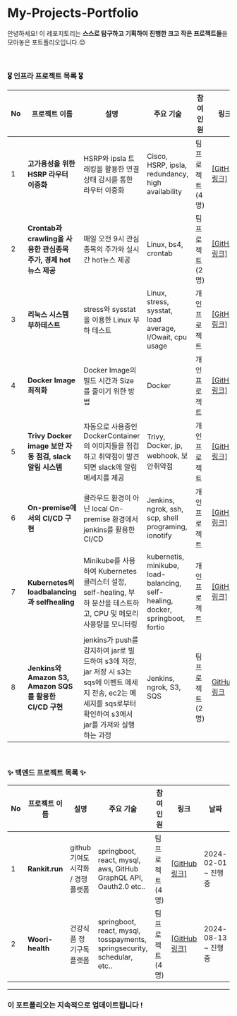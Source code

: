 # My-Projects-Portfolio
안녕하세요! 이 레포지토리는 **스스로 탐구하고 기획하여 진행한 크고 작은 프로젝트들**을 모아놓은 포트폴리오입니다.😊 <br>

<br>

### 🎖️ 인프라 프로젝트 목록 🎖️

| No | 프로젝트 이름 | 설명 | 주요 기술 | 참여<br> 인원 | 링크 | 날짜 |
|----|---------------|------|-----------|----------|------|------|
| 1  | **고가용성을 위한 HSRP 라우터 이중화** | HSRP와 ipsla 트래킹을 활용한 연결 상태 감시를 통한 라우터 이중화 | Cisco, HSRP, ipsla, redundancy, high availability | 팀 프로젝트 (4명) | [[GitHub 링크]](https://github.com/leesj000603/NSM) | 2023-09-13 |
| 2  | **Crontab과 crawling을 사용한 관심종목 주가, 경제 hot 뉴스 제공** | 매일 오전 9시 관심종목의 주가와 실시간 hot뉴스 제공 | Linux, bs4, crontab | 팀 프로젝트 (2명) | [[GitHub 링크]](https://github.com/leesj000603/Coffee-Time) | 2024-09-19 |
| 3  | **리눅스 시스템 부하테스트** | stress와 sysstat을 이용한 Linux 부하 테스트 | Linux, stress, sysstat, load average, I/Owait, cpu usage | 개인 프로젝트 | [[GitHub 링크]](https://github.com/leesj000603/linux-stress-test) | 2024-09-23 |
| 4  | **Docker Image 최적화** | Docker Image의 빌드 시간과 Size를 줄이기 위한 방법 | Docker | 개인 프로젝트 | [[GitHub 링크]](https://github.com/leesj000603/Docker-Image-Optimization) | 2024-09-24 |
| 5  | **Trivy Docker image 보안 자동 점검, slack알림 시스템** | 자동으로 사용중인 DockerContainer의 이미지들을 점검하고 취약점이 발견되면 slack에 알림메세지를 제공  | Trivy, Docker, jp, webhook, 보안취약점 | 개인 프로젝트 | [[GitHub 링크]](https://github.com/leesj000603/Trivy-Alert) | 2024-09-25 |
| 6  | **On-premise에서의 CI/CD 구현** | 클라우드 환경이 아닌 local On-premise 환경에서 jenkins를 활용한 CI/CD | Jenkins, ngrok, ssh, scp, shell programing, ionotify | 개인 프로젝트 | [[GitHub 링크]](https://github.com/leesj000603/Onpremise-Jenkins-CICD) | 2024-10-01 |
| 7  | **Kubernetes의 loadbalancing과 selfhealing** |  Minikube를 사용하여 Kubernetes 클러스터 설정, self-healing, 부하 분산을 테스트하고, CPU 및 메모리 사용량을 모니터링 | kubernetis, minikube, load-balancing, self-healing, docker, springboot, fortio | 개인 프로젝트 | [[GitHub 링크]](https://github.com/leesj000603/Kubernetes-Self-Healing-LoadBalancing) | 2024-10-01 |
| 8  | **Jenkins와 Amazon S3, Amazon SQS를 활용한 CI/CD 구현** |  jenkins가 push를 감지하여 jar로 빌드하여 s3에 저장, jar 저장 시 s3는 sqs에 이벤트 메세지 전송, ec2는 메세지를 sqs로부터 확인하여 s3에서 jar를 가져와 실행하는 과정  | Jenkins, ngrok, S3, SQS | 팀 프로젝트 (2명) | [GitHub 링크](https://github.com/leesj000603/AWS-Jenkins-CICD) | 2024-10-11 |





<br>

### ✨ 백엔드 프로젝트 목록 ✨

| No | 프로젝트 이름 | 설명 | 주요 기술 | 참여<br> 인원 | 링크 | 날짜 |
|----|---------------|------|-----------|----------|------|------|
| 1  | **Rankit.run** | github 기여도 시각화 / 경쟁 플랫폼 | springboot, react, mysql, aws, GitHub GraphQL API, Oauth2.0 etc.. | 팀 프로젝트 (4명) | [[GitHub 링크]](https://github.com/capstone-kw-jjiggle/rankit-be) | 2024-02-01 ~ 진행중 |
| 2  | **Woori-health** | 건강식품 정기구독 플랫폼 | springboot, react, mysql, tosspayments, springsecurity, schedular, etc.. | 팀 프로젝트 (4명) | [[GitHub 링크]](https://github.com/FISub/readme) | 2024-08-13 ~ 진행중 |


---

### 이 포트폴리오는 지속적으로 업데이트됩니다 !
